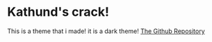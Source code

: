 # Kathund's crack!

This is a theme that i made! it is a dark theme! [The Github Repository](https://github.com/Kathund/kathund-dark)